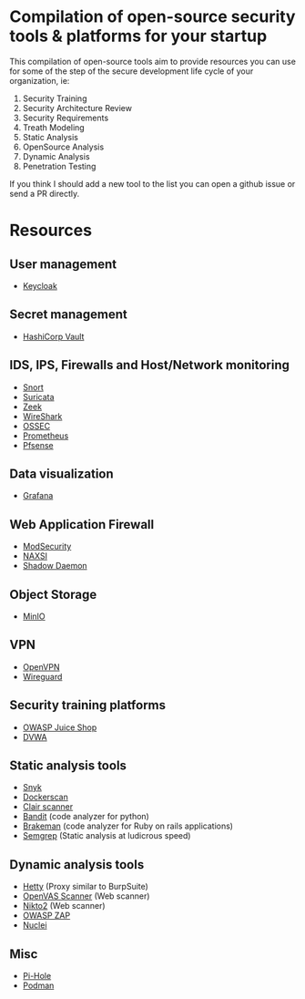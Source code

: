 # Compilation of open-source security tools & platforms for your startup

This compilation of open-source tools aim to provide resources you can use for some of the step of the secure development life cycle of your organization, ie:

1. Security Training
2. Security Architecture Review
3. Security Requirements
4. Treath Modeling
5. Static Analysis
6. OpenSource Analysis
7. Dynamic Analysis
8. Penetration Testing

If you think I should add a new tool to the list you can open a github issue or send a PR directly.

# Resources

## User management

- [Keycloak](https://github.com/keycloak/keycloak)

## Secret management

- [HashiCorp Vault](https://github.com/hashicorp/vault)

## IDS, IPS, Firewalls and Host/Network monitoring

- [Snort](https://www.snort.org/)
- [Suricata](https://suricata.io/)
- [Zeek](https://github.com/zeek/zeek)
- [WireShark](https://github.com/wireshark/wireshark)
- [OSSEC](https://github.com/ossec/ossec-hids)
- [Prometheus](https://github.com/prometheus/prometheus)
- [Pfsense](https://www.pfsense.org/)

## Data visualization

- [Grafana](https://github.com/grafana/grafana)

## Web Application Firewall

- [ModSecurity](https://github.com/SpiderLabs/ModSecurity)
- [NAXSI](https://github.com/nbs-system/naxsi)
- [Shadow Daemon](https://github.com/zecure/shadowd)

## Object Storage

- [MinIO](https://github.com/minio/minio)

## VPN

- [OpenVPN](https://github.com/OpenVPN/openvpn)
- [Wireguard](https://www.wireguard.com/)

## Security training platforms

- [OWASP Juice Shop](https://owasp.org/www-project-juice-shop/)
- [DVWA](https://github.com/digininja/DVWA)

## Static analysis tools

- [Snyk](https://github.com/snyk/snyk)
- [Dockerscan](https://github.com/cr0hn/dockerscan)
- [Clair scanner](https://github.com/arminc/clair-scanner)
- [Bandit](https://github.com/PyCQA/bandit) (code analyzer for python)
- [Brakeman](https://github.com/presidentbeef/brakeman) (code analyzer for Ruby on rails applications)
- [Semgrep](https://semgrep.dev/) (Static analysis at ludicrous speed)

## Dynamic analysis tools

- [Hetty](https://github.com/dstotijn/hetty) (Proxy similar to BurpSuite)
- [OpenVAS Scanner](https://github.com/greenbone/openvas-scanner) (Web scanner)
- [Nikto2](https://github.com/sullo/nikto) (Web scanner)
- [OWASP ZAP](https://github.com/zaproxy/zaproxy)
- [Nuclei](https://github.com/projectdiscovery/nuclei)


## Misc

- [Pi-Hole](https://pi-hole.net/)
- [Podman](https://github.com/containers/podman)
